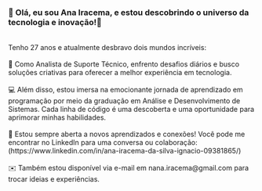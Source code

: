 ###  🚀 Olá, eu sou Ana Iracema, e estou descobrindo o universo da tecnologia e inovação!🚀
<br>
Tenho 27 anos e atualmente desbravo dois mundos incríveis:
<br><br>
🔧 Como Analista de Suporte Técnico, enfrento desafios diários e busco soluções criativas para oferecer a melhor experiência em tecnologia.
<br><br>
💻 Além disso, estou imersa na emocionante jornada de aprendizado em programação por meio da graduação em Análise e Desenvolvimento de Sistemas. Cada linha de código é uma descoberta e uma oportunidade para aprimorar minhas habilidades.
<br><br>
🌱 Estou sempre aberta a novos aprendizados e conexões! Você pode me encontrar no LinkedIn para uma conversa ou colaboração:(https://www.linkedin.com/in/ana-iracema-da-silva-ignacio-09381865/)
<br><br>
✉️ Também estou disponível via e-mail em nana.iracema@gmail.com para trocar ideias e experiências.




